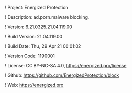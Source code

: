 ! Project: Energized Protection

! Description: ad.porn.malware blocking.

! Version: 6.21.0325.21.04.119.00

! Build Version: 21.04.119.00

! Build Date: Thu, 29 Apr 21 00:01:02

! Version Code: 1190001

! License: CC BY-NC-SA 4.0, https://energized.pro/license

! Github: https://github.com/EnergizedProtection/block

! Web: https://energized.pro
